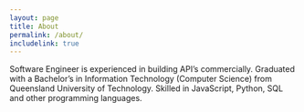 ```yaml
---
layout: page
title: About
permalink: /about/
includelink: true
---
```


 Software Engineer is experienced in building API’s commercially. Graduated with a Bachelor’s in Information Technology (Computer Science) from Queensland University of Technology. Skilled in JavaScript, Python, SQL and other programming languages.
